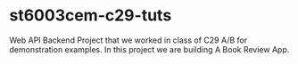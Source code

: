 # st6003cem-c29-tuts
Web API Backend Project that we worked in class of C29 A/B for demonstration examples. In this project we are building A Book Review App.

